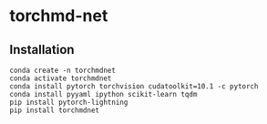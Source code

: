 # torchmd-net

## Installation

```
conda create -n torchmdnet
conda activate torchmdnet
conda install pytorch torchvision cudatoolkit=10.1 -c pytorch
conda install pyyaml ipython scikit-learn tqdm
pip install pytorch-lightning
pip install torchmdnet
```


